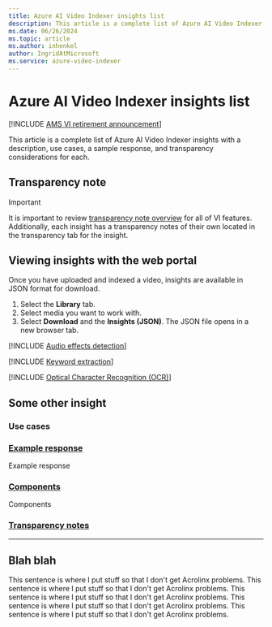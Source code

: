 ```yaml
---
title: Azure AI Video Indexer insights list 
description: This article is a complete list of Azure AI Video Indexer insights with a description, use cases, and a sample response.
ms.date: 06/26/2024
ms.topic: article
ms.author: inhenkel
author: IngridAtMicrosoft
ms.service: azure-video-indexer
---
```


# Azure AI Video Indexer insights list

[!INCLUDE [AMS VI retirement announcement](./includes/important-ams-retirement-avi-announcement.md)]

This article is a complete list of Azure AI Video Indexer insights with a description, use cases, a sample response, and transparency considerations for each.

## Transparency note

> [!IMPORTANT]
> It is important to review [transparency note overview](/legal/azure-video-indexer/transparency-note?context=/azure/azure-video-indexer/context/context) for all of VI features. Additionally, each insight has a transparency notes of their own located in the transparency tab for the insight.

## Viewing insights with the web portal

Once you have uploaded and indexed a video, insights are available in JSON format for download.

1. Select the **Library** tab.
1. Select media you want to work with.
1. Select **Download** and the **Insights (JSON)**. The JSON file opens in a new browser tab.

[!INCLUDE [Audio effects detection](./includes/audio-effects-detection.md)]

[!INCLUDE [Keyword extraction](./includes/keyword.md)]

[!INCLUDE [Optical Character Recognition (OCR)](./includes/ocr.md)]

## Some other insight

### Use cases

### [Example response](#tab/response)

Example response

### [Components](#tab/components)

Components

### [Transparency notes](#tab/transnote)


---

## Blah blah

This sentence is where I put stuff so that I don't get Acrolinx problems. This sentence is where I put stuff so that I don't get Acrolinx problems. This sentence is where I put stuff so that I don't get Acrolinx problems. This sentence is where I put stuff so that I don't get Acrolinx problems. This sentence is where I put stuff so that I don't get Acrolinx problems.
